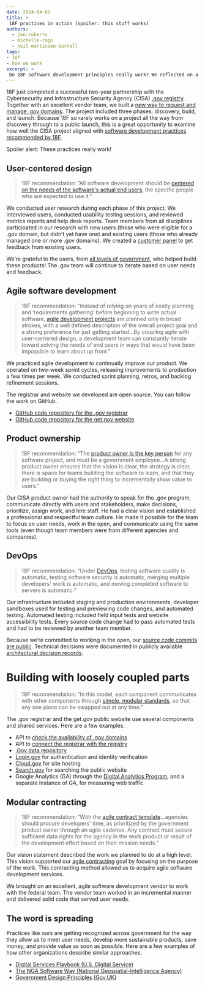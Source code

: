 ```yaml
---
date: 2024-04-03
title: >
 18F practices in action (spoiler: this stuff works)
authors: 
  - jon-roberts
  - michelle-rago
  - neil-martinsen-burrell
tags: 
- 18f
- how we work
excerpt: >
 Do 18F software development principles really work? We reflected on a recent project to see how well 18F recommendations aligned with what we actually did. 
---
```


18F just completed a successful two-year partnership with the Cybersecurity and Infrastructure Security Agency (CISA) [.gov registry](https://get.gov/about/). Together with an excellent vendor team, we built a [new way to request and manage .gov domains](https://get.gov/posts/2024-01-31-new-way-to-get-a-.gov/). The project included three phases: discovery, build, and launch. Because 18F so rarely works on a project all the way from discovery through to a public launch, this is a great opportunity to examine how well the CISA project aligned with [software development practices recommended by 18F](https://guides.18f.gov/derisking/federal-field-guide/basic-principles/). 

Spoiler alert: These practices really work! 

## User-centered design

> 18F recommendation: “All software development should be [centered on the needs of the software's actual end users](https://guides.18f.gov/derisking/federal-field-guide/basic-principles/#user-centered-design), the specific people who are expected to use it."

We conducted user research during each phase of this project. We interviewed users, conducted usability testing sessions, and reviewed metrics reports and help desk reports. Team members from all disciplines participated in our research with new users (those who were eligible for a .gov domain, but didn’t yet have one) and existing users (those who already managed one or more .gov domains). We created a [customer panel](https://18f.gsa.gov/2024/02/01/gathering-feedback-with-customer-panels/) to get feedback from existing users.

We’re grateful to the users, from [all levels of government](https://get.gov/domains/eligibility/#government-organizations-at-all-levels-are-eligible-for-.gov-domains), who helped build these products! The .gov team will continue to iterate based on user needs and feedback. 

## Agile software development

> 18F recommendation: “Instead of relying on years of costly planning and ‘requirements gathering’ before beginning to write actual software, [agile development projects](https://guides.18f.gov/derisking/federal-field-guide/basic-principles/#agile-software-development) are planned only in broad strokes, with a well defined description of the overall project goal and a strong preference for just getting started…By coupling agile with user-centered design, a development team can constantly iterate toward solving the needs of end users in ways that would have been impossible to learn about up front.”

We practiced agile development to continually improve our product. We operated on two-week sprint cycles, releasing improvements to production a few times per week. We conducted sprint planning, retros, and backlog refinement sessions. 

The registrar and website we developed are open source. You can follow the work on GitHub.

- [GitHub code repository for the .gov registrar](https://github.com/cisagov/manage.get.gov)
- [GitHub code repository for the get.gov website](https://github.com/cisagov/get.gov)

## Product ownership

> 18F recommendation: “The [product owner is the key person](https://guides.18f.gov/derisking/federal-field-guide/basic-principles/#product-ownership) for any software project, and must be a government employee…A strong product owner ensures that the vision is clear, the strategy is clear, there is space for teams building the software to learn, and that they are building or buying the right thing to incrementally show value to users.”

Our CISA product owner had the authority to speak for the .gov program, communicate directly with users and stakeholders, make decisions, prioritize, assign work, and hire staff. He had a clear vision and established a professional and respectful team culture. He made it possible for the team to focus on user needs, work in the open, and communicate using the same tools (even though team members were from different agencies and companies).

## DevOps

> 18F recommendation: “Under [DevOps](https://guides.18f.gov/derisking/federal-field-guide/basic-principles/#devops), testing software quality is automatic, testing software security is automatic, merging multiple developers' work is automatic, and moving completed software to servers is automatic.”

Our infrastructure included staging and production environments, developer sandboxes used for testing and previewing code changes, and automated testing. Automated testing included field input tests and website accessibility tests. Every source code change had to pass automated tests and had to be reviewed by another team member.

Because we’re committed to working in the open, our [source code commits are public](https://github.com/cisagov/manage.get.gov/commits/main/). Technical decisions were documented in publicly available [architectural decision records](https://github.com/cisagov/manage.get.gov/tree/main/docs/architecture/decisions).

# Building with loosely coupled parts

> 18F recommendation: “In this model, each component communicates with other components through [simple, modular standards](https://guides.18f.gov/derisking/federal-field-guide/basic-principles/#building-with-loosely-coupled-parts), so that any one piece can be swapped out at any time.”

The .gov registrar and the get.gov public website use several components and shared services. Here are a few examples.

- API to [check the availability of .gov domains](https://get.gov/#domain-input)
- API to [connect the registrar with the registry](https://github.com/cisagov/manage.get.gov/blob/main/docs/architecture/decisions/0018-registry-integration.md)
- [.Gov data repository](https://github.com/cisagov/dotgov-data)
- [Login.gov](http://Login.gov) for authentication and identity verification
- [Cloud.gov](http://Cloud.gov) for site hosting
- [Search.gov](http://Search.gov) for searching the public website
- Google Analytics (GA) through the [Digital Analytics Program](https://digital.gov/guides/dap/), and a separate instance of GA, for measuring web traffic

## Modular contracting

> 18F recommendation: “With the [agile contract template](https://guides.18f.gov/derisking/federal-field-guide/deciding-what-to-buy/#use-the-agile-contract-format-to-procure-agile-software-development-services)…agencies should procure developers' time, as prioritized by the government product owner through an agile cadence. Any contract must secure sufficient data rights for the agency in the work product or result of the development effort based on their mission needs.”

Our vision statement described the work we planned to do at a high level. This vision supported our [agile contracting](https://guides.18f.gov/derisking/federal-field-guide/deciding-what-to-buy/#use-the-agile-contract-format-to-procure-agile-software-development-services) goal by focusing on the purpose of the work. This contracting method allowed us to acquire agile software development services.

We brought on an excellent, agile software development vendor to work with the federal team. The vendor team worked in an incremental manner and delivered solid code that served user needs.

## The word is spreading

Practices like ours are getting recognized across government for the way they allow us to meet user needs, develop more sustainable products, save money, and provide value as soon as possible. Here are a few examples of how other organizations describe similar approaches.

- [Digital Services Playbook (U.S. Digital Service)](https://playbook.cio.gov/)
- [The NGA Software Way (National Geospatial-Intelligence Agency)](https://www.nga.mil/assets/files/The_NGA_Software_Way.pdf)
- [Government Design Principles (Gov.UK)](https://www.gov.uk/guidance/government-design-principles)


